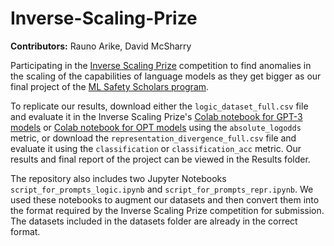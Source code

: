 # Inverse-Scaling-Prize

**Contributors:** Rauno Arike, David McSharry

Participating in the [Inverse Scaling Prize](https://github.com/inverse-scaling/prize) competition to find anomalies in the scaling of the capabilities of language models as they get bigger as our final project of the [ML Safety Scholars program](https://course.mlsafety.org/).

To replicate our results, download either the `logic_dataset_full.csv` file and evaluate it in the Inverse Scaling Prize's [Colab notebook for GPT-3 models](https://colab.research.google.com/drive/1SGmUh0NbqSrRkWRUcmjg8BS5eU5qvJ0Y#scrollTo=SpIfwfNjfMm8) or [Colab notebook for OPT models](https://colab.research.google.com/drive/1NBDIdsY5d1NhgZIhelm9FbWARzySlc2H#scrollTo=SpIfwfNjfMm8) using the `absolute_logodds` metric, or download the `representation_divergence_full.csv` file and evaluate it using the `classification` or `classification_acc` metric. Our results and final report of the project can be viewed in the Results folder.

The repository also includes two Jupyter Notebooks `script_for_prompts_logic.ipynb` and `script_for_prompts_repr.ipynb`. We used these notebooks to augment our datasets and then convert them into the format required by the Inverse Scaling Prize competition for submission. The datasets included in the datasets folder are already in the correct format.

